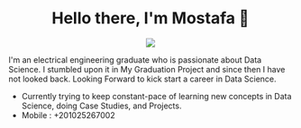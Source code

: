 
<h1 align="center">Hello there, I'm Mostafa 👋</h1>
<p align="center">
    <a href="https://www.linkedin.com/in/mostafa-gamal-87a499149"><img src="https://img.shields.io/badge/linkedin-%230177B5?style=flat&logo=linkedin&logoColor=white"/></a>
  </p>
  

I'm an electrical engineering graduate who is passionate about Data Science. I stumbled upon it in My Graduation Project and since then I have not looked back.
Looking Forward to kick start a career in Data Science.
 

* Currently trying to keep constant-pace of learning new concepts in Data Science, doing Case Studies, and Projects.
*	Mobile : +201025267002


<!---
mostafa-gamal-97/mostafa-gamal-97 is a ✨ special ✨ repository because its `README.md` (this file) appears on your GitHub profile.
You can click the Preview link to take a look at your changes.
--->


